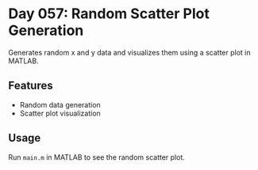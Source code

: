 
# Day 057: Random Scatter Plot Generation

Generates random x and y data and visualizes them using a scatter plot in MATLAB.

## Features
- Random data generation
- Scatter plot visualization

## Usage
Run `main.m` in MATLAB to see the random scatter plot.
